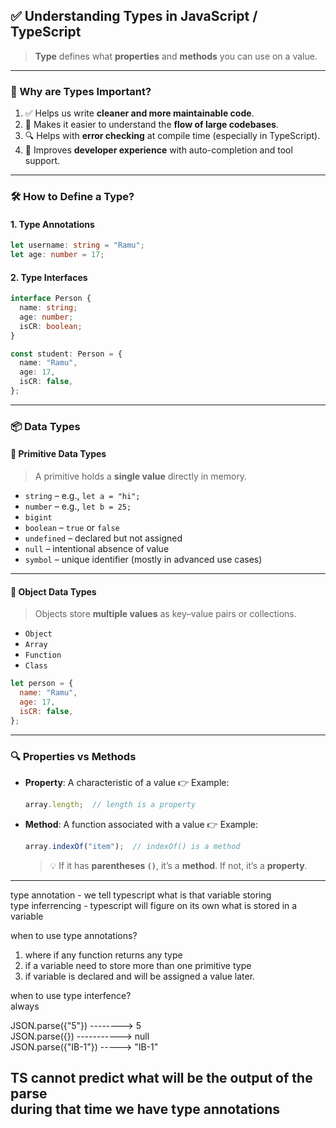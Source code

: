 
## ✅ Understanding Types in JavaScript / TypeScript

> **Type** defines what **properties** and **methods** you can use on a value.

---

### 📌 Why are Types Important?

1. ✅ Helps us write **cleaner and more maintainable code**.
2. 🧠 Makes it easier to understand the **flow of large codebases**.
3. 🔍 Helps with **error checking** at compile time (especially in TypeScript).
4. 🚀 Improves **developer experience** with auto-completion and tool support.

---

### 🛠️ How to Define a Type?

#### 1. **Type Annotations**

```ts
let username: string = "Ramu";
let age: number = 17;
```

#### 2. **Type Interfaces**

```ts
interface Person {
  name: string;
  age: number;
  isCR: boolean;
}

const student: Person = {
  name: "Ramu",
  age: 17,
  isCR: false,
};
```

---

### 📦 Data Types

#### 🔹 Primitive Data Types

> A primitive holds a **single value** directly in memory.

* `string` – e.g., `let a = "hi";`
* `number` – e.g., `let b = 25;`
* `bigint`
* `boolean` – `true` or `false`
* `undefined` – declared but not assigned
* `null` – intentional absence of value
* `symbol` – unique identifier (mostly in advanced use cases)

---

#### 🔸 Object Data Types

> Objects store **multiple values** as key–value pairs or collections.

* `Object`
* `Array`
* `Function`
* `Class`

```js
let person = {
  name: "Ramu",
  age: 17,
  isCR: false,
};
```

---

### 🔍 Properties vs Methods

* **Property**: A characteristic of a value
  👉 Example:

  ```js
  array.length;  // length is a property
  ```

* **Method**: A function associated with a value
  👉 Example:

  ```js
  array.indexOf("item");  // indexOf() is a method
  ```

  > 💡 If it has **parentheses `()`**, it’s a **method**. If not, it’s a **property**.

---
type annotation - we tell typescript what is that variable storing  
type inferrencing - typescript will figure on its own what is stored in a variable

when to use type annotations?  
1. where if any function returns any type  
2. if a variable need to store more than one primitive type  
3. if variable is declared and will be assigned a value later.  

when to use type interfence?  
always

JSON.parse({"5"}) --------> 5  
JSON.parse({}) -----------> null  
JSON.parse({"IB-1"}) -----> "IB-1"  

TS cannot predict what will be the output of the parse  
during that time we have type annotations
---
